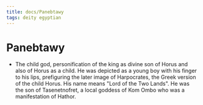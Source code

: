 ```yaml
---
title: docs/Panebtawy
tags: deity egyptian
---
```


# Panebtawy
- The child god, personification of the king as divine son of Horus and also of Horus as a child. He was depicted as a young boy with his finger to his lips, prefiguring the later image of Harpocrates, the Greek version of the child Horus. His name means "Lord of the Two Lands". He was the son of Tasenetnofret, a local goddess of Kom Ombo who was a manifestation of Hathor.